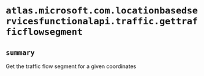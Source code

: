 # `atlas.microsoft.com.locationbasedservicesfunctionalapi.traffic.gettrafficflowsegment`

## `summary`
Get the traffic flow segment for a given coordinates


